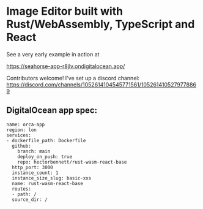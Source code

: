 # Image Editor built with Rust/WebAssembly, TypeScript and React

See a very early example in action at

https://seahorse-app-r8jlv.ondigitalocean.app/

Contributors welcome! I've set up a discord channel: https://discord.com/channels/1052614104545771561/1052614105279778869

## DigitalOcean app spec:

```
name: orca-app
region: lon
services:
- dockerfile_path: Dockerfile
  github:
    branch: main
    deploy_on_push: true
    repo: hectorbennett/rust-wasm-react-base
  http_port: 3000
  instance_count: 1
  instance_size_slug: basic-xxs
  name: rust-wasm-react-base
  routes:
  - path: /
  source_dir: /

```
